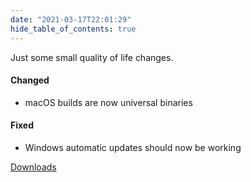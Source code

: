 ```yaml
---
date: "2021-03-17T22:01:29"
hide_table_of_contents: true
---
```

Just some small quality of life changes.

#### Changed

- macOS builds are now universal binaries

#### Fixed

- Windows automatic updates should now be working



<!-- truncate -->
[Downloads](https://github.com/foxglove/studio/releases/tag/v0.1.5)
